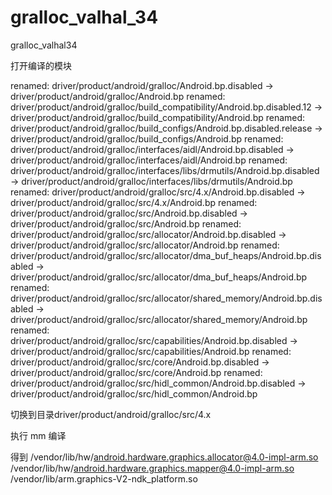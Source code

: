 # gralloc_valhal_34
gralloc_valhal34

打开编译的模块

  renamed:    driver/product/android/gralloc/Android.bp.disabled -> driver/product/android/gralloc/Android.bp
	renamed:    driver/product/android/gralloc/build_compatibility/Android.bp.disabled.12 -> driver/product/android/gralloc/build_compatibility/Android.bp
	renamed:    driver/product/android/gralloc/build_configs/Android.bp.disabled.release -> driver/product/android/gralloc/build_configs/Android.bp
	renamed:    driver/product/android/gralloc/interfaces/aidl/Android.bp.disabled -> driver/product/android/gralloc/interfaces/aidl/Android.bp
	renamed:    driver/product/android/gralloc/interfaces/libs/drmutils/Android.bp.disabled -> driver/product/android/gralloc/interfaces/libs/drmutils/Android.bp
	renamed:    driver/product/android/gralloc/src/4.x/Android.bp.disabled -> driver/product/android/gralloc/src/4.x/Android.bp
	renamed:    driver/product/android/gralloc/src/Android.bp.disabled -> driver/product/android/gralloc/src/Android.bp
	renamed:    driver/product/android/gralloc/src/allocator/Android.bp.disabled -> driver/product/android/gralloc/src/allocator/Android.bp
	renamed:    driver/product/android/gralloc/src/allocator/dma_buf_heaps/Android.bp.disabled -> driver/product/android/gralloc/src/allocator/dma_buf_heaps/Android.bp
	renamed:    driver/product/android/gralloc/src/allocator/shared_memory/Android.bp.disabled -> driver/product/android/gralloc/src/allocator/shared_memory/Android.bp
	renamed:    driver/product/android/gralloc/src/capabilities/Android.bp.disabled -> driver/product/android/gralloc/src/capabilities/Android.bp
	renamed:    driver/product/android/gralloc/src/core/Android.bp.disabled -> driver/product/android/gralloc/src/core/Android.bp
	renamed:    driver/product/android/gralloc/src/hidl_common/Android.bp.disabled -> driver/product/android/gralloc/src/hidl_common/Android.bp

切换到目录driver/product/android/gralloc/src/4.x

执行 mm 编译

得到
/vendor/lib/hw/android.hardware.graphics.allocator@4.0-impl-arm.so
/vendor/lib/hw/android.hardware.graphics.mapper@4.0-impl-arm.so
/vendor/lib/arm.graphics-V2-ndk_platform.so
